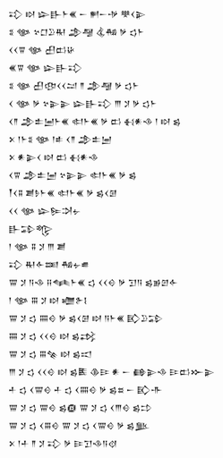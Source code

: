 <div class='block'>
<div class='line'>𒃾 𒊭 𒇽𒃲𒈨𒌍 𒀸 𒂍𒀸𒋩 𒋧𒌋𒉌</div>
<div class='line'>𒐏 𒀲 𒆳𒆸𒊒𒊑 𒂁𒆷 𒆬𒄀 𒃻 𒌓𒈨</div>
<div class='line'>𒌋𒌋𒐊 𒀲 𒌷𒆗𒄩</div>
<div class='line'>𒌍𒐊 𒀲 𒇽𒃲𒃾</div>
<div class='line'>𒐏 𒀲 𒌷𒂦𒌋𒌋𒁺 𒈫 𒂁𒆷 𒃻 𒌓𒈨</div>
<div class='line'>𒌋 𒀲 𒃻 𒆳𒉌𒉌 𒇽𒃲𒃾 𒐈 𒋡 𒃻 𒌓𒈨</div>
<div class='line'>𒌋𒈫 𒂁𒉺𒅁𒈨𒌍 𒊕𒈨𒌍 𒃻 𒆗 𒈬𒀭𒈾 𒁹 𒊭 𒌗</div>
<div class='line'>𒉽 𒁹𒈨𒐏 𒀲 𒁹𒑐 𒌋𒈫 𒂁𒉺𒅁</div>
<div class='line'>𒉽 𒀭𒉌𒌋 𒊭 𒆗 𒈬𒀭𒈾</div>
<div class='line'>𒌋𒐊 𒂁𒉺𒅁 𒆳𒉌𒉌 𒊕𒈨𒌍 𒃻 𒌗</div>
<div class='line'>𒐕𒌋𒐉 𒋢𒊩𒈨𒌍 𒊕𒈨𒌍 𒃻 𒌗𒌋𒌆</div>
<div class='line'>𒌋𒌋 𒀲 𒇽𒌉𒋫𒉡</div>
<div class='line'>𒃲𒁉𒈜</div>
<div class='line'>𒁹 𒀲 𒐉 𒋡 𒐈 𒋢</div>
<div class='line'>𒃾 𒊑𒅆𒌅 𒄀𒉡𒌑</div>
<div class='line'>𒐌 𒋡 𒀀𒈾 𒍝𒈝𒈨𒌍 𒌓 𒌋𒌋𒄰 𒃻 𒋛𒀀 𒌗𒂊𒇻𒅆</div>
<div class='line'>𒁹 𒀲 𒐋 𒋡 𒊭 𒁾𒉿𒋙</div>
<div class='line'>𒐌 𒋡 𒌓 𒐍𒄰 𒃻 𒌗𒌋𒌆 𒊭 𒀀𒈨𒌍 𒃼𒊒𒁉</div>
<div class='line'>𒐍 𒋡 𒌓 𒌋𒌋𒄰 𒊭 𒌗𒃶</div>
<div class='line'>𒐌 𒋡 𒌓 𒐋𒆚 𒊭 𒌗𒀊</div>
<div class='line'>𒐈 𒋡 𒌓 𒌋𒌋𒄰 𒊭 𒌗𒍩 𒆠𒄿 𒀭 𒀸 𒂵𒉌𒈾 𒄿𒆗𒁍𒉌</div>
<div class='line'>𒑏 𒌓 𒌋𒐌𒄰 𒑏 𒌓 𒌋𒐍𒄰 𒃻 𒌗𒊺 𒀸 𒃼𒋥</div>
<div class='line'>𒐌 𒋡 𒌓 𒐌𒄰 𒌗𒁈 𒐌 𒋡 𒌓 𒌋𒐈𒄰 𒌗𒄞</div>
<div class='line'>𒐌 𒋡 𒌓 𒌋𒐋𒄰 𒐌 𒋡 𒌓 𒌋𒐌𒄰 𒃻 𒌗𒆥</div>
<div class='line'>𒉽 𒁹𒑏 𒈫 𒋡 𒃾 𒃻 𒄿𒋛𒈾𒀀𒋼</div>
</div>